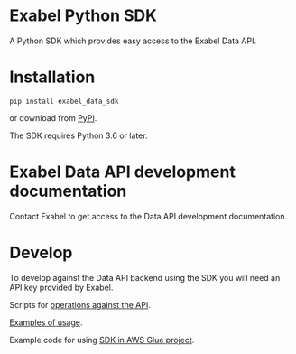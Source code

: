 # Exabel Python SDK

A Python SDK which provides easy access to the Exabel Data API.

# Installation

```
pip install exabel_data_sdk
```

or download from [PyPI](https://pypi.org/project/exabel-data-sdk/). 

The SDK requires Python 3.6 or later.

# Exabel Data API development documentation

Contact Exabel to get access to the Data API development documentation.

# Develop

To develop against the Data API backend using the SDK you will need an API key provided by Exabel.

Scripts for [operations against the API](https://github.com/Exabel/python-sdk/tree/main/exabel_data_sdk/scripts).

[Examples of usage](https://github.com/Exabel/python-sdk/tree/main/exabel_data_sdk/examples).

Example code for using [SDK in AWS Glue project](https://github.com/Exabel/aws-glue-sample).
